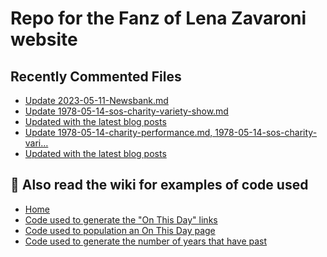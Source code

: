 # Repo for the Fanz of Lena Zavaroni website

## Recently Commented Files
<!-- BLOG-POST-LIST:START -->
- [Update 2023-05-11-Newsbank.md](https://github.com/FanzOfLenaZavaroni/fanzoflenazavaroni.github.io/commit/4c594d0fbb8506e04981a0e7f2de52d4dc37cf33)
- [Update 1978-05-14-sos-charity-variety-show.md](https://github.com/FanzOfLenaZavaroni/fanzoflenazavaroni.github.io/commit/5174cae590feb0ba7084c078c5f51db13243ac0e)
- [Updated with the latest blog posts](https://github.com/FanzOfLenaZavaroni/fanzoflenazavaroni.github.io/commit/c1dab2dbecf4855f1ae9fe4a349007aa4a32a455)
- [Update 1978-05-14-charity-performance.md, 1978-05-14-sos-charity-vari…](https://github.com/FanzOfLenaZavaroni/fanzoflenazavaroni.github.io/commit/87b57b02383ad2d6197f2be13dee8bdb61deff37)
- [Updated with the latest blog posts](https://github.com/FanzOfLenaZavaroni/fanzoflenazavaroni.github.io/commit/4185148264490674cb20141bdd54874038ccfb47)
<!-- BLOG-POST-LIST:END -->

## :notebook: Also read the wiki for examples of code used
* [Home](https://github.com/FanzOfLenaZavaroni/fanzoflenazavaroni.github.io/wiki)
* [Code used to generate the "On This Day" links](https://github.com/FanzOfLenaZavaroni/fanzoflenazavaroni.github.io/wiki/On-This-Day-Code)
* [Code used to population an On This Day page](https://github.com/FanzOfLenaZavaroni/fanzoflenazavaroni.github.io/wiki/Code-used-to-population-an-On-This-Day-page)
* [Code used to generate the number of years that have past](https://github.com/FanzOfLenaZavaroni/fanzoflenazavaroni.github.io/wiki/Number-of-years-gone-by-code)
